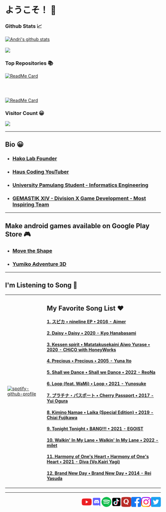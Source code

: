 # ようこそ！ 👋

### Github Stats 📈

<a href="https://github-readme-stats-sigma-five.vercel.app/api/top-langs/?username=hako-975&show_icons=true&include_all_commits=true&theme=dark">
  <img align="center" src="https://github-readme-stats-sigma-five.vercel.app/api/top-langs/?username=hako-975&show_icons=true&include_all_commits=true&theme=dark" alt="Andri's github stats">
</a>

<br>
<br>

<a href="https://github-readme-stats-sigma-five.vercel.app/api/top-langs/?username=hako-975&layout=compact&theme=dark">
  <img align="center" src="https://github-readme-stats-sigma-five.vercel.app/api/top-langs/?username=hako-975&layout=compact&theme=dark">
</a>

### Top Repositories 📚

[![ReadMe Card](https://github-readme-stats.vercel.app/api/pin/?username=hako-975&repo=aplikasi-uang-kas-dengan-php-native)](https://github.com/hako-975/aplikasi-uang-kas-dengan-php-native)

<br>
<br>

[![ReadMe Card](https://github-readme-stats.vercel.app/api/pin/?username=hako-975&repo=unpam-file)](https://github.com/hako-975/unpam-file)


### Visitor Count 😀
<img src="https://profile-counter.glitch.me/hako-975/count.svg" />

<hr>

## Bio 😀
- ### [Hako Lab Founder](https://hako-lab-dev.blogspot.com)
- ### [Haus Coding YouTuber](https://youtube.com/hauscoding)
- ### [University Pamulang Student - Informatics Engineering](https://informatika.unpam.ac.id)
- ### [GEMASTIK XIV - Division X Game Development - Most Inspiring Team](https://informatika.unpam.ac.id/berita/detail/universitas-pamulang-meraih-most-inspiring-team-pada-gemastik-xiv)

<hr>

## Make android games available on Google Play Store 🎮
- ### [Move the Shape](https://play.google.com/store/apps/details?id=com.HakoLab.MovetheShape)
- ### [Yumiko Adventure 3D](https://play.google.com/store/apps/details?id=com.HakoLab.YumikoAdventure3D)

<hr>

## I'm Listening to Song 🎵

<table>
  <tbody>
    <tr>
      <td>
        
[![spotify-github-profile](https://spotify-github-profile.vercel.app/api/view?uid=31l2hgwbxiaifmognzvu5ecxfvdu&cover_image=true&theme=default)](https://github.com/kittinan/spotify-github-profile)
      </td>
      <td>
        <h2>My Favorite Song List ❤️</h2>
        <h4><a href="https://music.youtube.com/watch?v=1IBiIX2s_50">1. スピカ • nineline EP • 2016 - Aimer</a></h4>
        <h4><a href="https://music.youtube.com/watch?v=ade1Z0s2-Fs">2. Daisy • Daisy • 2020 - Kyo Hanabasami</a></h4>
        <h4><a href="https://music.youtube.com/watch?v=AyXwQ3bZZ7c">3. Kessen spirit • Matatakusekaini Aiwo Yurase • 2020 - CHiCO with HoneyWorks</a></h4>
        <h4><a href="https://music.youtube.com/watch?v=Y5WZFbNHUH4">4. Precious • Precious • 2005 - Yuna Ito</a></h4>
        <h4><a href="https://music.youtube.com/watch?v=aL60J2f6Rmo">5. Shall we Dance • Shall we Dance • 2022 - ReoNa</a></h4>
        <h4><a href="https://music.youtube.com/watch?v=Zc1ZaUnBNpM">6. Loop (feat. WaMi) • Loop • 2021 - Yunosuke</a></h4>
        <h4><a href="https://music.youtube.com/watch?v=LZy9lpHfBzc">7. プラチナ・パスポート • Cherry Passport • 2017 - Yui Ogura</a></h4>
        <h4><a href="https://music.youtube.com/watch?v=c35CilEWqeM">8. Kimino Namae • Laika (Special Edition) • 2019 - Chiai Fujikawa</a></h4>
        <h4><a href="https://music.youtube.com/watch?v=znPyAb2eX9U">9. Tonight Tonight • BANG!!! • 2021 - EGOIST</a></h4>
        <h4><a href="https://music.youtube.com/watch?v=lopaULFG0Vs">10. Walkin' In My Lane • Walkin' In My Lane • 2022 - milet</a></h4>
        <h4><a href="https://music.youtube.com/watch?v=mHmB5mhkuP0">11. Harmony of One's Heart • Harmony of One's Heart • 2021 - Diva (Vo.Kairi Yagi)</a></h4>
        <h4><a href="https://music.youtube.com/watch?v=Sw_sr_OYvbg">12. Brand New Day • Brand New Day • 2014 - Rei Yasuda</a></h4>
      </td>
    </tr>
  </tbody>
</table> 

<hr>

<a href="https://twitter.com/hauscoding">
  <img align="right" alt="Haus Coding | Twitter" width="32px" src="icon/twitter.png" />
</a>

<a href="https://www.instagram.com/andri_firman_975">
  <img align="right" alt="Haus Coding | Instagram" width="32px" src="icon/instagram.png" />
</a>

<a href="https://facebook.com/hako975">
  <img align="right" alt="Haus Coding | Facebook" width="32px" src="icon/facebook.png" />
</a>

<a href="https://quora.com/profile/Andri-Firman-Saputra">
  <img align="right" alt="Haus Coding | Quora" width="32px" src="icon/quora.png" />
</a>

<a href="https://www.tiktok.com/@haus_coding">
  <img align="right" alt="Haus Coding | Tik Tok" width="32px" src="icon/tiktok.png" />
</a>

<a href="https://open.spotify.com/user/31l2hgwbxiaifmognzvu5ecxfvdu">
  <img align="right" alt="Haus Coding | Spotify" width="32px" src="icon/spotify.png" />
</a>

<a href="https://discord.gg/hdVYKE9Rk7">
  <img align="right" alt="Haus Coding | Discord" width="32px" src="icon/discord.png" />
</a>

<a href="https://youtube.com/hauscoding">
  <img align="right" alt="Haus Coding | YouTube" width="32px" src="icon/youtube.png" />
</a>

<!--
**hako-975/hako-975** is a ✨ _special_ ✨ repository because its `README.md` (this file) appears on your GitHub profile.

Here are some ideas to get you started:

- 🔭 I’m currently working on ...
- 🌱 I’m currently learning ...
- 👯 I’m looking to collaborate on ...
- 🤔 I’m looking for help with ...
- 💬 Ask me about ...
- 📫 How to reach me: ...
- 😄 Pronouns: ...
- ⚡ Fun fact: ...
-->
